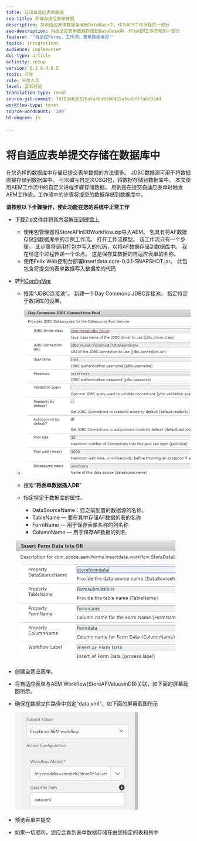 ```yaml
---
title: 存储自适应表单数据
seo-title: 存储自适应表单数据
description: 将自适应表单数据存储到DataBase中，作为AEM工作流程的一部分
seo-description: 将自适应表单数据存储到DataBase中，作为AEM工作流程的一部分
feature: '"自适应Forms，工作流，表单数据模型"'
topics: integrations
audience: implementer
doc-type: article
activity: setup
version: 6.3,6.4,6.5
topic: 开发
role: 开发人员
level: 富有经验
translation-type: tm+mt
source-git-commit: 7d7034026826a5a46a91b6425a5cebfffab2934d
workflow-type: tm+mt
source-wordcount: '399'
ht-degree: 1%

---
```



# 将自适应表单提交存储在数据库中

在您选择的数据库中存储已提交表单数据的方法很多。 JDBC数据源可用于将数据直接存储到数据库中。 可以编写自定义OSGI包，将数据存储到数据库中。 本文使用AEM工作流中的自定义进程步骤存储数据。
用例是在提交自适应表单时触发AEM工作流，工作流中的步骤将提交的数据存储到数据库中。

**请按照以下步骤操作，使此功能在您的系统中正常工作**

* [下载Zip文件并将其内容解压到硬盘上](assets/storeafdataindb.zip)

   * 使用包管理器将StoreAFInDBWorkflow.zip导入AEM。 包具有将AF数据存储到数据库中的示例工作流。 打开工作流模型。 该工作流只有一个步骤。 此步骤将调用打包中写入的代码，以将AF数据存储到数据库中。 我在给这个过程传递一个论点。 这是保存其数据的自适应表单的名称。
   * 使用Felix Web控制台部署insertdata.core-0.0.1-SNAPSHOT.jar。 此包包含将提交的表单数据写入数据库的代码

* 转到[ConfigMgr](http://localhost:4502/system/console/configMgr)

   * 搜索“JDBC连接池”。 新建一个Day Commons JDBC连接池。 指定特定于数据库的设置。

   * ![jdbc连接池](assets/jdbc-connection-pool.png)
   * 搜索“**将表单数据插入DB**”
   * 指定特定于数据库的属性。
      * DataSourceName：您之前配置的数据源的名称。
      * TableName — 要在其中存储AF数据的表的名称
      * FormName — 用于保存表单名称的列名称
      * ColumnName — 用于保存AF数据的列名

   ![插入数据](assets/insertdata.PNG)

* 创建自适应表单。

* 将自适应表单与AEM Workflow(StoreAFValuesinDB)关联，如下面的屏幕截图所示。

* 确保在数据文件路径中指定“data.xml”，如下面的屏幕截图所示

   ![提交](assets/submissionafforms.png)

* 预览表单并提交

* 如果一切顺利，您应会看到表单数据存储在由您指定的表和列中



